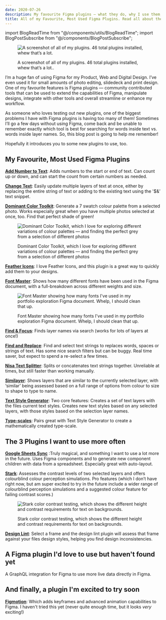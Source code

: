 ```yaml
---
date: 2020-07-26
description: My favourite Figma plugins — what they do, why I use them, and how you can incorporate them into your workflow. Plus a few I haven't used much but am very excited to try soon.
title: All of my Favourite, Most Used Figma Plugins. Read all about them and get Plugged in!
---
```


import BlogReadTime from "@/components/utils/BlogReadTime";
import BlogPostSubscribe from "@/components/BlogPostSubscribe";

<BlogReadTime readTime="3:00"/>

<figure>

![A screenshot of all of my plugins. 46 total plugins installed, whew that’s a lot.](https://res.cloudinary.com/jasontcrabtree/image/upload/v1595800216/Portfolio-2020/installed-plugins.png)
<figcaption>A screenshot of all of my plugins. 46 total plugins installed, whew that’s a lot..</figcaption>
</figure>

I’m a huge fan of using Figma for my Product, Web and Digital Design. I’ve even used it for small amounts of photo editing, slidedeck and print design. One of my favourite features is Figma plugins — community contributed tools that can be used to extend the capabilities of Figma, manipulate designs, integrate with other tools and overall streamline or enhance my workflow.

As someone who loves testing out new plugins, one of the biggest problems I have with Figma plugins is having too many of them! Sometimes I’ll go a few days without using Figma, come back and be unable to remember exactly which tool is best for searching for words inside text vs. words inside layer names. So, this blog post is going to help me remember!

Hopefully it introduces you to some new plugins to use, too.

## My Favourite, Most Used Figma Plugins

**[Add Number to Text](https://www.figma.com/community/plugin/738791203005929386/Add-numbers-to-texts)**: Adds numbers to the start or end of text. Can count up or down, and can start the count from certain numbers as needed.

**[Change Text](https://www.figma.com/community/plugin/735148445325474400/Change-Text)**: Easily update multiple layers of text at once, either by replacing the entire string of text or adding to the existing text using the '$&’ text snippet.

**[Dominant Color Toolkit](https://www.figma.com/community/plugin/744725347356614754/Dominant-Color-Toolkit-%F0%9F%8E%A8)**: Generate a 7 swatch colour palette from a selected photo. Works especially great when you have multiple photos selected at once, too. Find that perfect shade of green!

<figure>

![Dominant Color Toolkit, which I love for exploring different variations of colour palettes — and finding the perfect grey from a selection of different photos](https://res.cloudinary.com/jasontcrabtree/image/upload/v1595802101/Portfolio-2020/dominant-color-palette.png)
<figcaption>Dominant Color Toolkit, which I love for exploring different variations of colour palettes — and finding the perfect grey from a selection of different photos</figcaption>
</figure>

**[Feather Icons](https://www.figma.com/community/plugin/744047966581015514)**: I love Feather Icons, and this plugin is a great way to quickly add them to your designs.

**[Font Master](https://www.figma.com/community/plugin/781086314747849337)**: Shows how many different fonts have been used in the Figma document, with a full-breakdown across different weights and size.

<figure>

![Font Master showing how many fonts I've used in my portfolio exploration Figma document. Whelp, I should clean that up.](https://res.cloudinary.com/jasontcrabtree/image/upload/v1595802101/Portfolio-2020/font-master.png)
<figcaption>Font Master showing how many fonts I've used in my portfolio exploration Figma document. Whelp, I should clean that up.</figcaption>
</figure>

**[Find & Focus](https://www.figma.com/community/plugin/739978920241977182)**: Finds layer names via search (works for lots of layers at once!)

**[Find and Replace](https://www.figma.com/community/plugin/735072959812183643)**: Find and select text strings to replaces words, spaces or strings of text. Has some nice search filters but can be buggy. Real time saver, but expect to spend a re-select a few times.

**[Nisa Text Splitter](https://www.figma.com/community/plugin/739048247603902878)**: Splits or concatenates text strings together. Unreliable at times, but still faster than working manually.

**[Similayer](https://www.figma.com/community/plugin/735733267883397781)**: Shows layers that are similar to the currently selected layer, with ‘similar’ being assessed based on a full range of options from colour to size to shape to type to name.

**[Text Style Generator](https://www.figma.com/community/plugin/759472336242530542)**: Two core features: Creates a set of text layers with the files current text styles. Creates new text styles based on any selected layers, with those styles based on the selection layer names.

**[Type-scales](https://www.figma.com/community/plugin/739825414752646970)**: Pairs great with Text Style Generator to create a mathematically created type-scale.

<BlogPostSubscribe/>

## The 3 Plugins I want to use more often

**[Google Sheets Sync](https://www.figma.com/community/plugin/735770583268406934)** :Truly magical, and something I want to use a lot more in the future. Uses Figma components and to generate new component children with data from a spreadsheet. Especially great with auto-layout.

**[Stark](https://www.figma.com/community/plugin/732603254453395948)**: Assesses the contrast levels of two selected layers and offers colourblind colour perception simulations. Pro features (which I don’t have right now, but am super excited to try in the future include a wider range of colourblind perception simulations and a suggested colour feature for failing contrast scores.)

<figure>

![Stark color contrast testing, which shows the different height and contrast requirements for text on backgrounds.](https://res.cloudinary.com/jasontcrabtree/image/upload/v1595802101/Portfolio-2020/stark-color-contrast.png)
<figcaption>Stark color contrast testing, which shows the different height and contrast requirements for text on backgrounds.</figcaption>
</figure>

**[Design Lint](https://www.figma.com/community/plugin/801195587640428208)**: Select a frame and the design lint plugin will assess that frame against your files design styles, helping you find design inconsistencies.

## A Figma plugin I'd love to use but haven't found yet

A GraphQL integration for Figma to use more live data directly in Figma.

## And finally, a plugin I'm excited to try soon

**[Figmotion](https://www.figma.com/community/plugin/733025261168520714)**: Which adds keyframes and advanced animation capabilities to Figma. I haven't tried this yet (never quite enough time, but it looks *very* exciting!)
